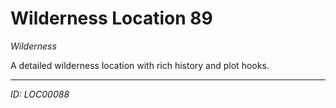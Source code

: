 # Wilderness Location 89

*Wilderness*

A detailed wilderness location with rich history and plot hooks.

---
*ID: LOC00088*